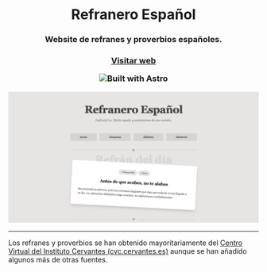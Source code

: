
<h1 align="center">Refranero Español</h1>
<h3 align="center">Website de refranes y proverbios españoles.</h3>

<h3 align="center">

[Visitar web](https://refranero-mu.vercel.app/)

![Built with Astro](https://img.shields.io/badge/Astro-BC52EE.svg?style=for-the-badge&logo=Astro&logoColor=white)

</h3>

<p align="center">
    <img src="src/public/metaimage.png" alt="Refranero Español">
</p>

---

Los refranes y proverbios se han obtenido mayoritariamente del [Centro Virtual del Instituto Cervantes (cvc.cervantes.es)](https://cvc.cervantes.es/lengua/refranero/) aunque se han añadido algunos más de otras fuentes.